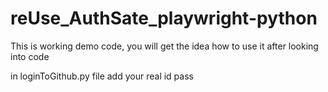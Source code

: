 # reUse_AuthSate_playwright-python

This is working demo code, you will get the idea how to use it after looking into code

in loginToGithub.py file add your real id pass 
